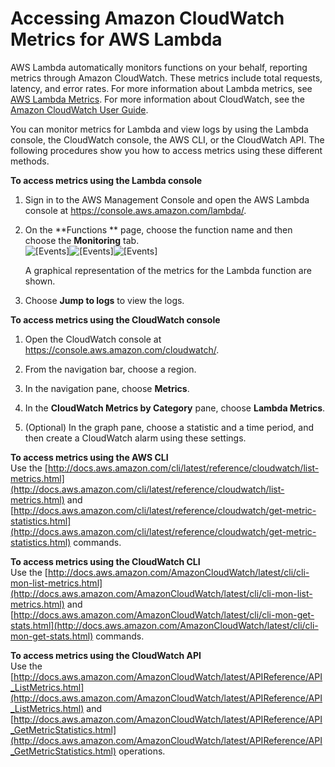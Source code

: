 # Accessing Amazon CloudWatch Metrics for AWS Lambda<a name="monitoring-functions-access-metrics"></a>

AWS Lambda automatically monitors functions on your behalf, reporting metrics through Amazon CloudWatch\. These metrics include total requests, latency, and error rates\. For more information about Lambda metrics, see [AWS Lambda Metrics](monitoring-functions-metrics.md)\. For more information about CloudWatch, see the [Amazon CloudWatch User Guide](http://docs.aws.amazon.com/AmazonCloudWatch/latest/DeveloperGuide/)\. 

You can monitor metrics for Lambda and view logs by using the Lambda console, the CloudWatch console, the AWS CLI, or the CloudWatch API\. The following procedures show you how to access metrics using these different methods\.

**To access metrics using the Lambda console**

1. Sign in to the AWS Management Console and open the AWS Lambda console at [https://console\.aws\.amazon\.com/lambda/](https://console.aws.amazon.com/lambda/)\.

1. On the **Functions ** page, choose the function name and then choose the **Monitoring** tab\.  
![\[Events\]](http://docs.aws.amazon.com/lambda/latest/dg/images/metrics-functions-list.png)![\[Events\]](http://docs.aws.amazon.com/lambda/latest/dg/)![\[Events\]](http://docs.aws.amazon.com/lambda/latest/dg/)

   A graphical representation of the metrics for the Lambda function are shown\.

1. Choose **Jump to logs** to view the logs\.

**To access metrics using the CloudWatch console**

1. Open the CloudWatch console at [https://console\.aws\.amazon\.com/cloudwatch/](https://console.aws.amazon.com/cloudwatch/)\.

1. From the navigation bar, choose a region\.

1. In the navigation pane, choose **Metrics**\.

1. In the **CloudWatch Metrics by Category** pane, choose **Lambda Metrics**\.

1. \(Optional\) In the graph pane, choose a statistic and a time period, and then create a CloudWatch alarm using these settings\.

**To access metrics using the AWS CLI**  
Use the [http://docs.aws.amazon.com/cli/latest/reference/cloudwatch/list-metrics.html](http://docs.aws.amazon.com/cli/latest/reference/cloudwatch/list-metrics.html) and [http://docs.aws.amazon.com/cli/latest/reference/cloudwatch/get-metric-statistics.html](http://docs.aws.amazon.com/cli/latest/reference/cloudwatch/get-metric-statistics.html) commands\.

**To access metrics using the CloudWatch CLI**  
Use the [http://docs.aws.amazon.com/AmazonCloudWatch/latest/cli/cli-mon-list-metrics.html](http://docs.aws.amazon.com/AmazonCloudWatch/latest/cli/cli-mon-list-metrics.html) and [http://docs.aws.amazon.com/AmazonCloudWatch/latest/cli/cli-mon-get-stats.html](http://docs.aws.amazon.com/AmazonCloudWatch/latest/cli/cli-mon-get-stats.html) commands\.

**To access metrics using the CloudWatch API**  
Use the [http://docs.aws.amazon.com/AmazonCloudWatch/latest/APIReference/API_ListMetrics.html](http://docs.aws.amazon.com/AmazonCloudWatch/latest/APIReference/API_ListMetrics.html) and [http://docs.aws.amazon.com/AmazonCloudWatch/latest/APIReference/API_GetMetricStatistics.html](http://docs.aws.amazon.com/AmazonCloudWatch/latest/APIReference/API_GetMetricStatistics.html) operations\.